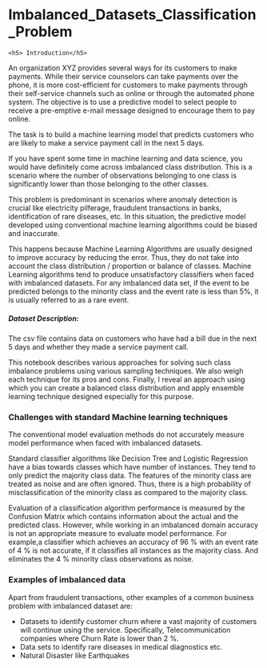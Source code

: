 # Imbalanced_Datasets_Classification_Problem

    <h5> Introduction</h5>
  

 An organization XYZ provides several ways for its customers to make payments. While their service counselors can take payments over the phone, it is more cost-efficient for customers to make payments through their self-service channels such as online or through the automated phone system.  The objective is to use a predictive model to select people to receive a pre-emptive e-mail message designed to encourage them to pay online.

 The task is to build a machine learning model that predicts customers who are likely to make a service payment call in the next 5 days.




<p>  If you have spent some time in machine learning and data science, you would have definitely come across imbalanced class distribution. This is a scenario where the number of observations belonging to one class is significantly lower than those belonging to the other classes. </p>
     
        
<p> This problem is predominant in scenarios where anomaly detection is crucial like electricity pilferage, fraudulent transactions in banks, identification of rare diseases, etc. In this situation, the predictive model developed using conventional machine learning algorithms could be biased and inaccurate.    </p>
     
        
<p>
This happens because Machine Learning Algorithms are usually designed to improve accuracy by reducing the error. Thus, they do not take into account the class distribution / proportion or balance of classes. Machine Learning algorithms tend to produce unsatisfactory classifiers when faced with imbalanced datasets. For any imbalanced data set, if the event to be predicted belongs to the minority class and the event rate is less than 5%, it is usually referred to as a rare event.</p>
     
        

   
 <h5> Dataset Description: </h5>
The csv file contains data on customers who have had a bill due in the next 5 days and whether they made a service payment call. 

<p> This notebook describes various approaches for solving such class imbalance problems using various sampling techniques. We also weigh each technique for its pros and cons. Finally, I reveal an approach using which you can create a balanced class distribution and apply ensemble learning technique designed especially for this purpose.</p>

</ol>

### Challenges with standard Machine learning techniques
The conventional model evaluation methods do not accurately measure model performance when faced with imbalanced datasets.

Standard classifier algorithms like Decision Tree and Logistic Regression have a bias towards classes which have number of instances. They tend to only predict the majority class data. The features of the minority class are treated as noise and are often ignored. Thus, there is a high probability of misclassification of the minority class as compared to the majority class.

Evaluation of a classification algorithm performance is measured by the Confusion Matrix which contains information about the actual and the predicted class. However, while working in an imbalanced domain accuracy is not an appropriate measure to evaluate model performance. For example,a classifier which achieves an accuracy of 96 % with an event rate of 4 % is not accurate, if it classifies all instances as the majority class. And eliminates the 4 % minority class observations as noise.

### Examples of imbalanced data
Apart from fraudulent transactions, other examples of a common business problem with imbalanced dataset are:

- Datasets to identify customer churn where a vast majority of customers will continue using the service. Specifically, Telecommunication companies where Churn Rate is lower than 2 %.
- Data sets to identify rare diseases in medical diagnostics etc.
- Natural Disaster like Earthquakes
